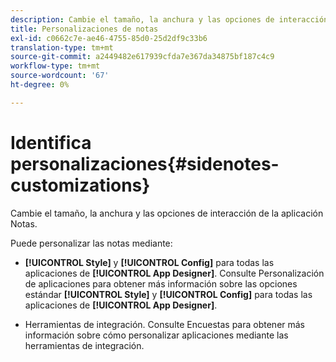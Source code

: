 ```yaml
---
description: Cambie el tamaño, la anchura y las opciones de interacción de la aplicación Notas.
title: Personalizaciones de notas
exl-id: c0662c7e-ae46-4755-85d0-25d2df9c33b6
translation-type: tm+mt
source-git-commit: a2449482e617939cfda7e367da34875bf187c4c9
workflow-type: tm+mt
source-wordcount: '67'
ht-degree: 0%

---
```


# Identifica personalizaciones{#sidenotes-customizations}

Cambie el tamaño, la anchura y las opciones de interacción de la aplicación Notas.

Puede personalizar las notas mediante:

* **[!UICONTROL Style]** y  **[!UICONTROL Config]** para todas las aplicaciones de  **[!UICONTROL App Designer]**. Consulte Personalización de aplicaciones para obtener más información sobre las opciones estándar **[!UICONTROL Style]** y **[!UICONTROL Config]** para todas las aplicaciones de **[!UICONTROL App Designer]**.

* Herramientas de integración. Consulte Encuestas para obtener más información sobre cómo personalizar aplicaciones mediante las herramientas de integración.
